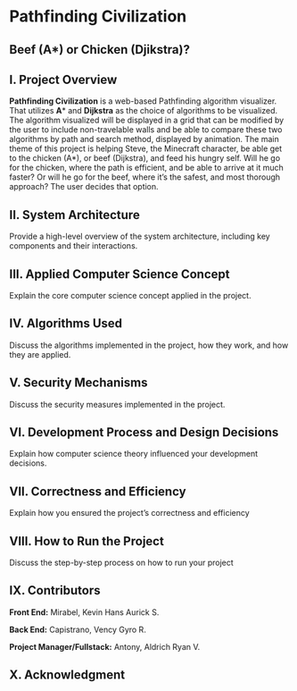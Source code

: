 # Pathfinding Civilization
## Beef (A*) or Chicken (Djikstra)?

## I. Project Overview
**Pathfinding Civilization** is a web-based Pathfinding algorithm visualizer. That utilizes **A*** and **Dijkstra** as the choice of algorithms to be visualized. The algorithm visualized will be displayed in a grid that can be modified by the user to include non-travelable walls and be able to compare these two algorithms by path and search method, displayed by animation. The main theme of this project is helping Steve, the Minecraft character, be able get to the chicken (A*), or beef (Dijkstra), and feed his hungry self. Will he go for the chicken, where the path is efficient, and be able to arrive at it much faster? Or will he go for the beef, where it’s the safest, and most thorough approach? The user decides that option.

## II. System Architecture
Provide a high-level overview of the system architecture, including
key components and their interactions.

## III. Applied Computer Science Concept
Explain the core computer science concept applied in the project.

## IV. Algorithms Used
Discuss the algorithms implemented in the project, how they work,
and how they are applied.

## V. Security Mechanisms
Discuss the security measures implemented in the project.

## VI. Development Process and Design Decisions
Explain how computer science theory influenced your development
decisions.

## VII. Correctness and Efficiency
Explain how you ensured the project’s correctness and efficiency

## VIII. How to Run the Project
Discuss the step-by-step process on how to run your project

## IX. Contributors
**Front End:** Mirabel, Kevin Hans Aurick S.

**Back End:** Capistrano, Vency Gyro R.

**Project Manager/Fullstack:** Antony, Aldrich Ryan V.

## X. Acknowledgment
